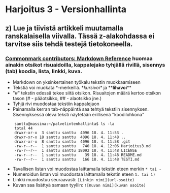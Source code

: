 # Harjoitus 3 - Versionhallinta

## z) Lue ja tiivistä artikkeli muutamalla ranskalaisella viivalla. Tässä z-alakohdassa ei tarvitse siis tehdä testejä tietokoneella.

### [Commonmark contributors: Markdown Reference](https://commonmark.org/help/) huomaa ainakin otsikot risuaidoilla, kappalejako tyhjällä rivillä, sisennys (tab) koodia, lista, linkki, kuva.

- Markdown on yksinkertainen työkalu tekstin muokkaamiseen
- Tekstiä voi muokata \*-merkeillä. \**kursivoi\** ja \*\***lihavoi***\*
- "#" tekstin edessä tekee siitä otsikon. Risuaitojen määrä kertoo otsikon tason (# - pääotsikko, ## - alaotsikko jne.)
- Tyhjä rivi muodostaa tekstiin kappalejaon
- Painamalla kerran tab-näppäintä saa tehtyä tekstiin sisennyksen. Sisennyksessä oleva teksti näytetään erillisenä "koodilohkona"
```    
	santtu@massina:~/palvelintenhallinta$ ls -la
	total 44
	drwxr-xr-x  3 santtu santtu  4096 18. 4. 11:53 .
	drwxr-xr-x 18 santtu santtu  4096 18. 4. 11:48 ..
	drwxr-xr-x  8 santtu santtu  4096 18. 4. 11:58 .git
	-rw-r--r--  1 santtu santtu   740 18. 4. 12:06 Harjoitus3.md
	-rw-r--r--  1 santtu santtu 18092 18. 4. 11:48 LICENSE
	-rw-r--r--  1 santtu santtu    39 18. 4. 11:48 README.md
	-rw-r--r--  1 santtu santtu   166 18. 4. 11:48 TESTI.md
```
- Tavallisen listan voi muodostaa laittamalla tekstin eteen merkin `* tai -` 
- Numeroidun listan voi muodostaa laittamalla tekstin eteen `1. tai 1)`
- Linkki muodostuu seuraavasti: `[Linkin nimi](url-osoite)`
- Kuvan saa lisättyä samaan tyyliin: `![Kuvan nimi](kuvan osoite)`
